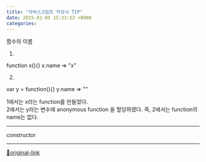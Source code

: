 ```yaml
---
title: "자바스크립트 작성시 TIP"
date: 2015-01-05 15:33:53 +0900
categories: 
---
```

  

함수의 이름  

1.
function x(){}
x.name =&gt; "x"
  

2.
var y = function(){}
y.name =&gt; ""
  

1에서는 x라는 function를 만들었다.  
2에서는 y라는 변수에 anonymous function 을 할당하였다.
즉, 2에서는 function의 name는 없다.
  


- - - - - -

constructor




***
[🔗original-link](http://www.mins01.com/mh/tech/read/921)